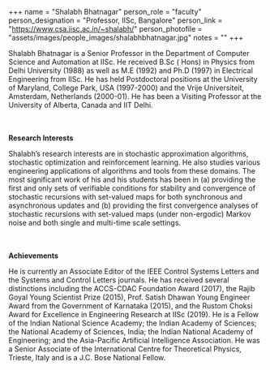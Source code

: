 +++
name = "Shalabh Bhatnagar"
person_role = "faculty"
person_designation = "Professor, IISc, Bangalore"
person_link = "https://www.csa.iisc.ac.in/~shalabh/"
person_photofile = "assets/images/people_images/shalabhbhatnagar.jpg"
notes = ""
+++

Shalabh Bhatnagar is a Senior Professor in the Department of Computer Science and Automation at IISc. He received B.Sc (
Hons) in Physics from Delhi University (1988) as well as M.E (1992) and Ph.D (1997) in Electrical Engineering from IISc.
He has held Postdoctoral positions at the University of Maryland, College Park, USA (1997-2000) and the Vrije
Universiteit, Amsterdam, Netherlands (2000-01). He has been a Visiting Professor at the University of Alberta, Canada
and IIT Delhi.

<br><br><b>Research Interests</b>
<br>

Shalabh’s research interests are in stochastic approximation algorithms, stochastic optimization and reinforcement
learning. He also studies various engineering applications of algorithms and tools from these domains. The most
significant work of his and his students has been in (a) providing the first and only sets of verifiable conditions for
stability and convergence of stochastic recursions with set-valued maps for both synchronous and asynchronous updates
and (b) providing the first convergence analyses of stochastic recursions with set-valued maps (under non-ergodic)
Markov noise and both single and multi-time scale settings.

<br><br><b>Achievements</b>
<br>

He is currently an Associate Editor of the IEEE Control Systems Letters and the Systems and Control Letters journals. He
has received several distinctions including the ACCS-CDAC Foundation Award (2017), the Rajib Goyal Young Scientist
Prize (2015), Prof. Satish Dhawan Young Engineer Award from the Government of Karnataka (2015), and the Rustom Choksi
Award for Excellence in Engineering Research at IISc (2019). He is a Fellow of the Indian National Science Academy; the
Indian Academy of Sciences; the National Academy of Sciences, India; the Indian National Academy of Engineering; and the
Asia-Pacific Artificial Intelligence Association. He was a Senior Associate of the International Centre for Theoretical
Physics, Trieste, Italy and is a J.C. Bose National Fellow.